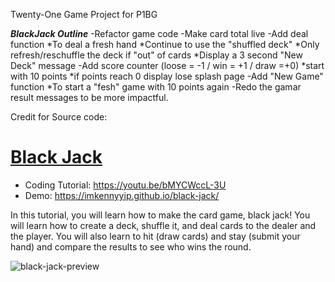 Twenty-One
Game Project for P1BG

***BlackJack Outline***
-Refactor game code
-Make card total live
-Add deal function
    *To deal a fresh hand
    *Continue to use the "shuffled deck"
    *Only refresh/reschuffle the deck if "out" of cards
        *Display a 3 second "New Deck" message
-Add score counter (loose = -1 / win = +1 / draw =+0)
    *start with 10 points
    *if points reach 0 display lose splash page
-Add "New Game" function
    *To start a "fesh" game with 10 points again
-Redo the gamar result messages to be more impactful.



Credit for Source code:
# [Black Jack](https://youtu.be/bMYCWccL-3U)
- Coding Tutorial: https://youtu.be/bMYCWccL-3U
- Demo: https://imkennyyip.github.io/black-jack/

In this tutorial, you will learn how to make the card game, black jack! You will learn how to create a deck, shuffle it, and deal cards to the dealer and the player. You will also learn to hit (draw cards) and stay (submit your hand) and compare the results to see who wins the round.

![black-jack-preview](https://user-images.githubusercontent.com/78777681/163043266-b2232ed5-23e6-4550-9ed1-809c68ffa96b.png)



